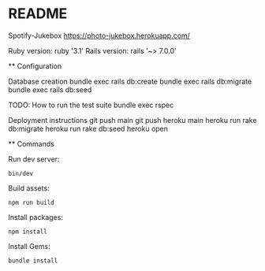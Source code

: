 # README

Spotify-Jukebox https://photo-jukebox.herokuapp.com/

Ruby version: ruby '3.1'
Rails version: rails '~> 7.0.0'

** Configuration

Database creation
bundle exec rails db:create
bundle exec rails db:migrate
bundle exec rails db:seed

TODO: How to run the test suite
bundle exec rspec

Deployment instructions
git push main
git push heroku main
heroku run rake db:migrate heroku run rake db:seed
heroku open

** Commands

Run dev server:

`bin/dev`

Build assets:

`npm run build`

Install packages:

`npm install`

Install Gems:

`bundle install`